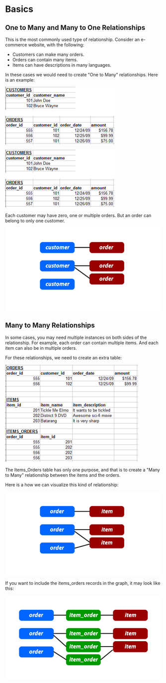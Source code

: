 # Basics

## One to Many and Many to One Relationships

This is the most commonly used type of relationship. Consider an e-commerce website, with the following:

* Customers can make many orders.
* Orders can contain many items.
* Items can have descriptions in many languages.

In these cases we would need to create "One to Many" relationships. Here is an example:

![Customers](customers.png)

![Orders](orders.png)

Each customer may have zero, one or multiple orders. But an order can belong to only one customer.

![O2M](o2m.png)

## Many to Many Relationships

In some cases, you may need multiple instances on both sides of the relationship. For example, each order can contain multiple items. And each item can also be in multiple orders.

For these relationships, we need to create an extra table:

![M2M tables](m2m-tables.png)

The Items_Orders table has only one purpose, and that is to create a "Many to Many" relationship between the items and the orders.

Here is a how we can visualize this kind of relationship:

![M2M](m2m_1.png)

If you want to include the items_orders records in the graph, it may look like this:

![M2M](m2m_2.png)